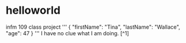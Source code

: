 # helloworld
infm 109 class project
'''
{
  "firstName": "Tina",
  "lastName": "Wallace",
  "age": 47
}
'''
I have no clue what I am doing.
[^1]
